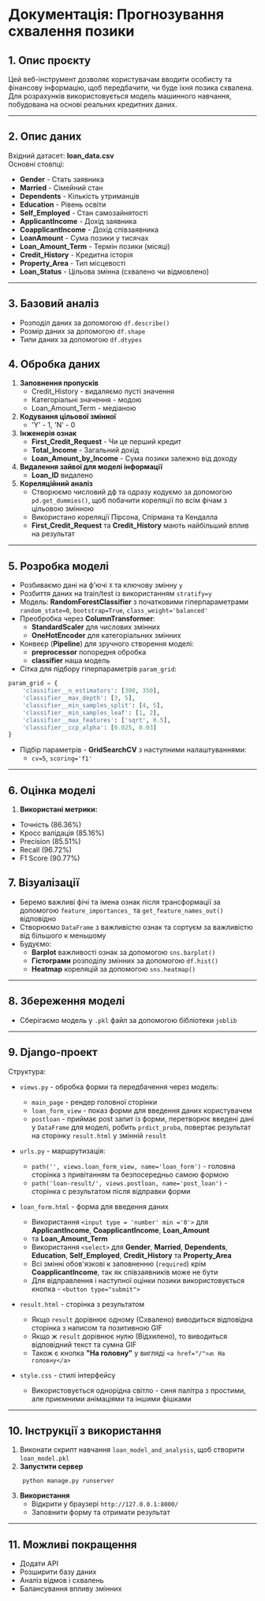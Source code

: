 #  Документація: Прогнозування схвалення позики

## 1. Опис проєкту
Цей веб-інструмент дозволяє користувачам вводити особисту та фінансову інформацію, щоб передбачити, 
чи буде їхня позика схвалена. Для розрахунків використовується модель машинного навчання, 
побудована на основі реальних кредитних даних.

---

## 2. Опис даних
Вхідний датасет: **loan_data.csv**  
Основні стовпці:
- **Gender** - Стать заявника  
- **Married** - Сімейний стан  
- **Dependents** - Кількість утриманців  
- **Education** - Рівень освіти  
- **Self_Employed** - Стан самозайнятості  
- **ApplicantIncome** - Дохід заявника  
- **CoapplicantIncome** - Дохід співзаявника  
- **LoanAmount** - Сума позики у тисячах
- **Loan_Amount_Term** - Термін позики (місяці)  
- **Credit_History** - Кредитна історія  
- **Property_Area** - Тип місцевості  
- **Loan_Status** - Цільова змінна (схвалено чи відмовлено) 

---
## 3. Базовий аналіз
- Розподіл даних за допомогою `df.describe()`
- Розмір даних за допомогою `df.shape`
- Типи даних за допомогою `df.dtypes`
## 4. Обробка даних
1. **Заповнення пропусків**
   - Credit_History - видаляємо пусті значення
   - Категоріальні значення - модою
   - Loan_Amount_Term - медіаною
2. **Кодування цільової змінної**
   - 'Y' - 1, 'N' - 0
3. **Інженерія ознак**
   -  **First_Credit_Request** - Чи це перший кредит
   -  **Total_Income** - Загальний дохід
   -  **Loan_Amount_by_Income** - Сума позики залежно від доходу
4. **Видалення зайвої для моделі інформації**
   - **Loan_ID** видалено
5. **Кореляційний аналіз**
   - Створюємо числовий дф та одразу кодуємо за допомогою `pd.get_dummies()`, щоб побачити кореляції по всім фічам
    з цільовою змінною
   - Використано кореляції Пірсона, Спірмана та Кендалла
   - **First_Credit_Request** та **Credit_History** мають найбільший вплив на результат

---

## 5. Розробка моделі
- Розбиваємо дані на ф'ючі `X` та ключову змінну `y`
- Розбиття даних на train/test із використанням `stratify=y`
- Модель: **RandomForestClassifier** з початковими гіперпараметрами 
`random_state=0`, `bootstrap=True`, `class_weight='balanced'`
- Преобробка через **ColumnTransformer**:
  - **StandardScaler** для числових змінних
  - **OneHotEncoder** для категоріальних змінних
- Конвеєр (**Pipeline**) для зручного створення моделі:
  - **preprocessor** попоредня обробка
  - **classifier** наша модель
- Сітка для підбору гіперпараметрів `param_grid`:
```python
param_grid = {
    'classifier__n_estimators': [300, 350],
    'classifier__max_depth': [3, 5],
    'classifier__min_samples_split': [4, 5],
    'classifier__min_samples_leaf': [1, 2],
    'classifier__max_features': ['sqrt', 0.5],
    'classifier__ccp_alpha': [0.025, 0.03]
}
```   
- Підбір параметрів - **GridSearchCV** з наступними налаштуваннями:
  - `cv=5`, `scoring='f1'`

---

## 6. Оцінка моделі
1. **Використані метрики:**
- Точність (86.36%)
- Кросс валідація (85.16%)
- Precision (85.51%)
- Recall (96.72%)
- F1 Score (90.77%)

## 7. Візуалізації
- Беремо важливі фічі та імена ознак після трансформації за допомогою `feature_importances_`
та `get_feature_names_out()` відповідно
- Створюємо `DataFrame` з важливістю ознак та сортуєм за важливістю від більшого к меньшому
- Будуємо:
  - **Barplot** важливості ознак за допомогою `sns.barplot()`
  - **Гістограми** розподілу змінних за допомогою `df.hist()`
  - **Heatmap** кореляцій за допомогою `sns.heatmap()`

---
## 8. Збереження моделі
- Сберігаємо модель у `.pkl` файл за допомогою бібліотеки `joblib`
---
## 9. Django-проект
Структура:
- `views.py` - обробка форми та передбачення через модель:
   - `main_page` - рендер головної сторінки
   - `loan_form_view` - показ форми для введення даних користувачем
   - `postloan` - приймає post запит із форми, 
  перетворює введені дані у `DataFrame` для моделі, 
  робить `prdict_proba`, повертає результат на сторінку `result.html` у змінній `result`


- `urls.py` - маршрутизація:
   - `path('', views.loan_form_view, name='loan_form')` - головна сторінка з привітанням та безпосередньо самою формою
   - `path('loan-result/', views.postloan, name='post_loan')` - сторінка с результатом після відправки форми

- `loan_form.html` - форма для введення даних
   - Використання `<input type = 'number' min ='0'>` для **ApplicantIncome**, **CoapplicantIncome**, **Loan_Amount** 
   - та **Loan_Amount_Term**
   - Використання `<select>` для **Gender**, **Married**, **Dependents**, **Education**, **Self_Employed**, 
  **Credit_History** та **Property_Area**
   - Всі змінні обов'язкові к заповненню (`required`) крім **CoapplicantIncome**, так як співзаявників може не бути
   - Для відправлення і наступної оцінки позики використовується кнопка - `<button type="submit">`
- `result.html` - сторінка з результатом
   - Якщо `result` дорівнює одному (Схвалено) виводиться відповідна сторінка з написом та позитивною GIF
   - Якщо ж `result` дорівнює нулю (Відхилено), то виводиться відповідний текст та сумна GIF
   - Також є кнопка **"На головну"** у вигляді `<a href="/">🔙 На головну</a>`
- `style.css` - стилі інтерфейсу
   - Використовується однорідна світло - синя палітра з простими, але приємними анімаціями та іншими фішками

---

## 10. Інструкції з використання
1. Виконати скрипт навчання `loan_model_and_analysis`, щоб створити `loan_model.pkl`
2. **Запустити сервер**
```shell
    python manage.py runserver
```
3. **Використання**
   - Відкрити у браузері `http://127.0.0.1:8000/`
   - Заповнити форму та отримати результат

--- 

## 11. Можливі покращення
- Додати API
- Розширити базу даних
- Аналіз відмов і схвалень
- Балансування впливу змінних
